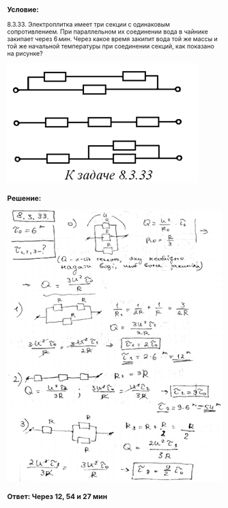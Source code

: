 ###  Условие: 

$8.3.33.$ Электроплитка имеет три секции с одинаковым сопротивлением. При параллельном их соединении вода в чайнике закипает через $6 \,мин$. Через какое время закипит вода той же массы и той же начальной температуры при соединении секций, как показано на рисунке? 

![|447x280, 67%](../../img/8.3.33/statement.png) 

###  Решение: 

![|508x640, 67%](../../img/8.3.33/1.png) 

###  Ответ: Через $12$, $54$ и $27$ мин 
